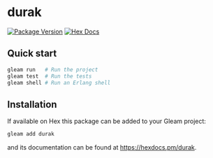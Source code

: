 # durak

[![Package Version](https://img.shields.io/hexpm/v/durak)](https://hex.pm/packages/durak)
[![Hex Docs](https://img.shields.io/badge/hex-docs-ffaff3)](https://hexdocs.pm/durak/)

## Quick start

```sh
gleam run   # Run the project
gleam test  # Run the tests
gleam shell # Run an Erlang shell
```

## Installation

If available on Hex this package can be added to your Gleam project:

```sh
gleam add durak
```

and its documentation can be found at <https://hexdocs.pm/durak>.
